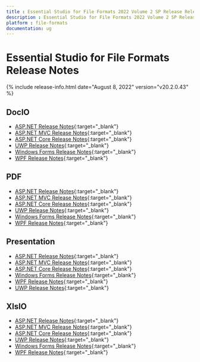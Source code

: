 ```yaml
---
title : Essential Studio for File Formats 2022 Volume 2 SP Release Release Notes  
description : Essential Studio for File Formats 2022 Volume 2 SP Release Release Notes  
platform : file-formats
documentation: ug
---
```


# Essential Studio for File Formats  Release Notes  

{% include release-info.html date="August 8, 2022" version="v20.2.0.43" %} 

## DocIO

* [ASP.NET Release Notes](/aspnet/release-notes/v20.2.0.43#docio){:target="_blank"}
* [ASP.NET MVC Release Notes](/aspnetmvc/release-notes/v20.2.0.43#docio){:target="_blank"}
* [ASP.NET Core Release Notes](/aspnet-core/release-notes/v20.2.0.43#docio){:target="_blank"}
* [UWP Release Notes](/uwp/release-notes/v20.2.0.43#docio){:target="_blank"}
* [Windows Forms Release Notes](/windowsforms/release-notes/v20.2.0.43#docio){:target="_blank"}
* [WPF Release Notes](/wpf/release-notes/v20.2.0.43#docio){:target="_blank"}


## PDF

* [ASP.NET Release Notes](/aspnet/release-notes/v20.2.0.43#pdf){:target="_blank"}
* [ASP.NET MVC Release Notes](/aspnetmvc/release-notes/v20.2.0.43#pdf){:target="_blank"}
* [ASP.NET Core Release Notes](/aspnet-core/release-notes/v20.2.0.43#pdf){:target="_blank"}
* [UWP Release Notes](/uwp/release-notes/v20.2.0.43#pdf){:target="_blank"}
* [Windows Forms Release Notes](/windowsforms/release-notes/v20.2.0.43#pdf){:target="_blank"}
* [WPF Release Notes](/wpf/release-notes/v20.2.0.43#pdf){:target="_blank"}


## Presentation

* [ASP.NET Release Notes](/aspnet/release-notes/v20.2.0.43#presentation){:target="_blank"}
* [ASP.NET MVC Release Notes](/aspnetmvc/release-notes/v20.2.0.43#presentation){:target="_blank"}
* [ASP.NET Core Release Notes](/aspnet-core/release-notes/v20.2.0.43#presentation){:target="_blank"}
* [Windows Forms Release Notes](/windowsforms/release-notes/v20.2.0.43#presentation){:target="_blank"}
* [WPF Release Notes](/wpf/release-notes/v20.2.0.43#presentation){:target="_blank"}
* [UWP Release Notes](/uwp/release-notes/v20.2.0.43#presentation){:target="_blank"}


## XlsIO

* [ASP.NET Release Notes](/aspnet/release-notes/v20.2.0.43#xlsio){:target="_blank"}
* [ASP.NET MVC Release Notes](/aspnetmvc/release-notes/v20.2.0.43#xlsio){:target="_blank"}
* [ASP.NET Core Release Notes](/aspnet-core/release-notes/v20.2.0.43#xlsio){:target="_blank"}
* [UWP Release Notes](/uwp/release-notes/v20.2.0.43#xlsio){:target="_blank"}
* [Windows Forms Release Notes](/windowsforms/release-notes/v20.2.0.43#xlsio){:target="_blank"}
* [WPF Release Notes](/wpf/release-notes/v20.2.0.43#xlsio){:target="_blank"}